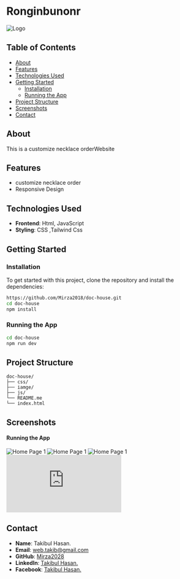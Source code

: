 # **Ronginbunonr**

![Logo](https://i.ibb.co/thtrBFP/Screenshot-2024-08-22-005455.png) 

## **Table of Contents**

- [About](#about)
- [Features](#features)
- [Technologies Used](#technologies-used)
- [Getting Started](#getting-started)
  - [Installation](#installation)
  - [Running the App](#running-the-app)
- [Project Structure](#project-structure)
- [Screenshots](#screenshots)
- [Contact](#contact)

## **About**

This is a customize necklace orderWebsite

## **Features**

- customize necklace order
- Responsive Design


## **Technologies Used**

- **Frontend**: Html, JavaScript
- **Styling**: CSS ,Tailwind Css


## **Getting Started**

### **Installation**

To get started with this project, clone the repository and install the dependencies:

```bash
https://github.com/Mirza2018/doc-house.git
cd doc-house
npm install
```

### **Running the App**
```bash
cd doc-house
npm run dev
```

## **Project Structure**

```plaintext
doc-house/
├── css/
├── iamge/        
├── js/
└── README.me
└── index.html
```


## **Screenshots**

#### **Running the App**
![Home Page 1](https://i.ibb.co/thtrBFP/Screenshot-2024-08-22-005455.png) 
![Home Page 1](https://i.ibb.co/dm54hSy/Screenshot-2024-08-22-005536.png) 
![Home Page 1](https://i.ibb.co/KxTdgN2/Screenshot-2024-08-22-005554.png) 
![Home Page 1](https://i.ibb.co/3C2wyXm/Screenshot-2024-08-22-005614.p) 


## **Contact**





- **Name**: Takibul Hasan.
- **Email**: [web.takib@gmail.com](https://mail.google.com/mail/u/0/?fs=1&to=web.takib@gmail.com&tf=cm)
- **GitHub**: [Mirza2028](https://github.com/Mirza2018)
- **LinkedIn**: [Takibul Hasan.](https://www.linkedin.com/in/takibul-hasan-619389242/)
- **Facebook**: [Takibul Hasan.](https://www.facebook.com/takibul.hassan.56)
